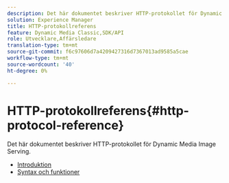 ```yaml
---
description: Det här dokumentet beskriver HTTP-protokollet för Dynamic Media Image Serving.
solution: Experience Manager
title: HTTP-protokollreferens
feature: Dynamic Media Classic,SDK/API
role: Utvecklare,Affärsledare
translation-type: tm+mt
source-git-commit: f6c97606d7a4209427316d7367013ad9585a5cae
workflow-type: tm+mt
source-wordcount: '40'
ht-degree: 0%

---
```



# HTTP-protokollreferens{#http-protocol-reference}

Det här dokumentet beskriver HTTP-protokollet för Dynamic Media Image Serving.

* [Introduktion](/help/aem-is-ir-api/is-api/http-ref/image-serving-api-ref/c-http-protocol-reference/c-introduction/c-introduction.md)
* [Syntax och funktioner](/help/aem-is-ir-api/is-api/http-ref/image-serving-api-ref/c-http-protocol-reference/c-syntax-and-features/c-syntax-and-features.md)
